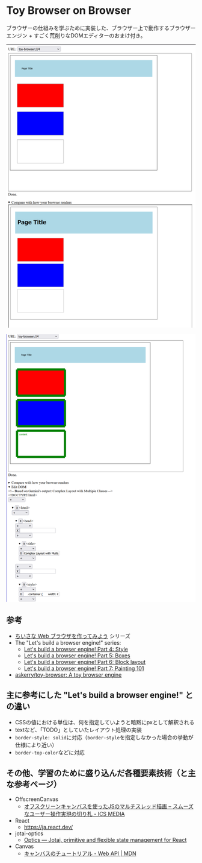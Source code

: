 # Toy Browser on Browser

ブラウザーの仕組みを学ぶために実装した、ブラウザー上で動作するブラウザーエンジン + すごく荒削りなDOMエディターのおまけ付き。

![screenshot1](./docs/screenshot1.png)

![screenshot2](./docs/screenshot2.png)

## 参考

- [ちいさな Web ブラウザを作ってみよう](https://browserbook.shift-js.info/) シリーズ
- The "Let's build a browser engine!" series:
    - [Let's build a browser engine! Part 4: Style](https://limpet.net/mbrubeck/2014/08/23/toy-layout-engine-4-style.html)
    - [Let's build a browser engine! Part 5: Boxes](https://limpet.net/mbrubeck/2014/09/08/toy-layout-engine-5-boxes.html)
    - [Let's build a browser engine! Part 6: Block layout](https://limpet.net/mbrubeck/2014/09/17/toy-layout-engine-6-block.html)
    - [Let's build a browser engine! Part 7: Painting 101](https://limpet.net/mbrubeck/2014/11/05/toy-layout-engine-7-painting.html)
- [askerry/toy-browser: A toy browser engine](https://github.com/askerry/toy-browser)

## 主に参考にした "Let's build a browser engine!" との違い

- CSSの値における単位は、何を指定していようと暗黙にpxとして解釈される
- textなど、「TODO」としていたレイアウト処理の実装
- `border-style: solid`に対応（`border-style`を指定しなかった場合の挙動が仕様により近い）
- `border-top-color`などに対応

## その他、学習のために盛り込んだ各種要素技術（と主な参考ページ）

- OffscreenCanvas
    - [オフスクリーンキャンバスを使ったJSのマルチスレッド描画 – スムーズなユーザー操作実現の切り札 - ICS MEDIA](https://ics.media/entry/19043/#offscreencanvas%E3%81%AE%E4%BD%BF%E7%94%A8%E6%96%B9%E6%B3%95)
- React
    - <https://ja.react.dev/>
- jotai-optics
    - [Optics — Jotai, primitive and flexible state management for React](https://jotai.org/docs/extensions/optics)
- Canvas
    - [キャンバスのチュートリアル - Web API | MDN](https://developer.mozilla.org/ja/docs/Web/API/Canvas_API/Tutorial)
